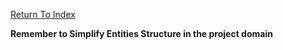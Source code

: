 [Return To Index](../../../../README.md)

**Remember to Simplify Entities Structure in the project domain**
